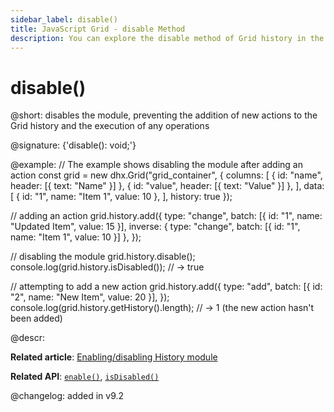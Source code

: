 ```yaml
---
sidebar_label: disable()
title: JavaScript Grid - disable Method 
description: You can explore the disable method of Grid history in the documentation of the DHTMLX JavaScript UI library. Browse developer guides and API reference, try out code examples and live demos, and download a free 30-day evaluation version of DHTMLX Suite.
---
```


# disable()

@short: disables the module, preventing the addition of new actions to the Grid history and the execution of any operations

@signature: {'disable(): void;'}

@example:
// The example shows disabling the module after adding an action
const grid = new dhx.Grid("grid_container", {
    columns: [
        { id: "name", header: [{ text: "Name" }] },
        { id: "value", header: [{ text: "Value" }] },
    ],
    data: [
        { id: "1", name: "Item 1", value: 10 },
    ],
    history: true
});

// adding an action
grid.history.add({
    type: "change",
    batch: [{ id: "1", name: "Updated Item", value: 15 }],
    inverse: { type: "change", batch: [{ id: "1", name: "Item 1", value: 10 }] },
});

// disabling the module
grid.history.disable();
console.log(grid.history.isDisabled()); // -> true

// attempting to add a new action
grid.history.add({
    type: "add",
    batch: [{ id: "2", name: "New Item", value: 20 }],
});
console.log(grid.history.getHistory().length); // -> 1 (the new action hasn't been added)

@descr:

**Related article**: [Enabling/disabling History module](grid/usage_history.md/#enablingdisabling-history-module)

**Related API**: [`enable()`](grid/api/history/enable_method.md), [`isDisabled()`](grid/api/history/isdisabled_method.md)

@changelog:
added in v9.2